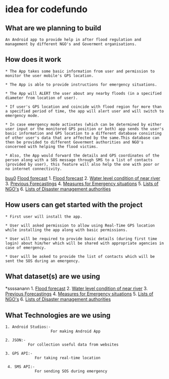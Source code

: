 # idea for codefundo

## What are we planning to build
    
    An Android app to provide help in after flood regulation and management by different NGO's and Goverment organisations. 


## How does it work

    * The App takes some basic information from user and permission to monitor the user mobile's GPS location. 
    
    * The App is able to provide instructions for emergency situations.
    
    * The App will ALERT the user about any nearby floods (in a specified diameter from location of user).
    
    * If user's GPS location and coincide with flood region for more than a specified period of time, the app will alert user and will switch to emergency mode. 
    
    * In case emergency mode activates (which can be determined by either user input or the monitored GPS position or both) app sends the user's basic information and GPS location to a different database consisting of other user's data that are affected by the same.This database can then be provided to different Goverment authorities and NGO's concerned with helping the flood victims.
    
    * Also, the App would forward the details and GPS coordinates of the person along with a SOS message through SMS to a list of contacts (provided by user), this feature will also help the one with poor or no internet connectivity.
    
   [buu0](https://gpstrackit.com/open-api/)
   [Flood forecast](http://www.india-water.gov.in/ffs/flood-forecasted-bulletins/for-level-forecasted-sites/)
    1. [Flood forecast](http://www.india-water.gov.in/ffs/flood-forecasted-bulletins/for-level-forecasted-sites/)
        2. [Water level condition of near river](http://india-water.gov.in/ffs/hydrograph/)
        3. [Previous Forecastings](http://www.india-wris.nrsc.gov.in/wrpinfo/index.php?title=CWC_National_Flood_Forecasting_Network)
        4. [Measures for Emergency situations](https://ndma.gov.in/en/do-s-and-dont-s.html)
        5. [Lists of NGO's](https://ngosindia.com/ngos-of-india/)
        6. [Lists of Disaster management authorities](https://www.gktoday.in/gk/disaster-management-agencies-of-india/)

## How users can get started with the project

    * First user will install the app.
    
    * User will asked permission to allow using Real-Time GPS location while installing the app along with basic permissions.
    
    * User will be required to provide basic details (during first time login) about him/her which will be shared with appropriate agencies in case of emergency.
    
    * User will be asked to provide the list of contacts which will be sent the SOS during an emergency.
    
## What dataset(s) are we using
*ssssanann
        1. [Flood forecast](http://www.india-water.gov.in/ffs/flood-forecasted-bulletins/for-level-forecasted-sites/)
        2. [Water level condition of near river](http://india-water.gov.in/ffs/hydrograph/)
        3. [Previous Forecastings](http://www.india-wris.nrsc.gov.in/wrpinfo/index.php?title=CWC_National_Flood_Forecasting_Network)
        4. [Measures for Emergency situations](https://ndma.gov.in/en/do-s-and-dont-s.html)
        5. [Lists of NGO's](https://ngosindia.com/ngos-of-india/)
        6. [Lists of Disaster management authorities](https://www.gktoday.in/gk/disaster-management-agencies-of-india/)
        
 ## What Technologies are we using
 
    1. Android Studios:-
                        For making Android App
                        
    2. JSON:-
              For collection useful data from websites
              
    3. GPS API:-
                 For taking real-time location
     
     4. SMS API:-
                 For sending SOS during emergency
